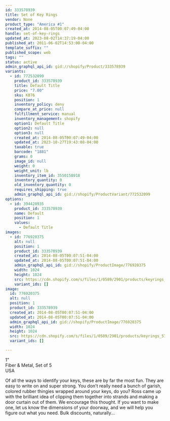```yaml
---
id: 333578939
title: Set of Key Rings
vendor: None
product_type: "America #1"
created_at: 2014-08-05T00:07:49-04:00
handle: set-of-key-rings
updated_at: 2023-08-02T14:37:19-04:00
published_at: 2011-06-02T14:53:00-04:00
template_suffix: ""
published_scope: web
tags: ""
status: active
admin_graphql_api_id: gid://shopify/Product/333578939
variants:
  - id: 772532099
    product_id: 333578939
    title: Default Title
    price: "7.00"
    sku: K876
    position: 1
    inventory_policy: deny
    compare_at_price: null
    fulfillment_service: manual
    inventory_management: shopify
    option1: Default Title
    option2: null
    option3: null
    created_at: 2014-08-05T00:07:49-04:00
    updated_at: 2023-10-27T19:43:08-04:00
    taxable: true
    barcode: "1881"
    grams: 0
    image_id: null
    weight: 0
    weight_unit: lb
    inventory_item_id: 3550158918
    inventory_quantity: 0
    old_inventory_quantity: 0
    requires_shipping: true
    admin_graphql_api_id: gid://shopify/ProductVariant/772532099
options:
  - id: 394428935
    product_id: 333578939
    name: Default
    position: 1
    values:
      - Default Title
images:
  - id: 776920375
    alt: null
    position: 1
    product_id: 333578939
    created_at: 2014-08-05T00:07:51-04:00
    updated_at: 2014-08-05T00:07:51-04:00
    admin_graphql_api_id: gid://shopify/ProductImage/776920375
    width: 1024
    height: 1024
    src: https://cdn.shopify.com/s/files/1/0589/2901/products/keyrings_5748.jpeg?v=1407211671
    variant_ids: []
image:
  id: 776920375
  alt: null
  position: 1
  product_id: 333578939
  created_at: 2014-08-05T00:07:51-04:00
  updated_at: 2014-08-05T00:07:51-04:00
  admin_graphql_api_id: gid://shopify/ProductImage/776920375
  width: 1024
  height: 1024
  src: https://cdn.shopify.com/s/files/1/0589/2901/products/keyrings_5748.jpeg?v=1407211671
  variant_ids: []

---
```


1"   
Fiber & Metal, Set of 5  
USA

Of all the ways to identify your keys, these are by far the most fun. They are easy to write on and super strong. You don't really need a bunch of garish, colored rubber thingies wrapped around your keys, do you? Ross came up with the brilliant idea of clipping them together into strands and making a door curtain out of them. We encourage this thought. If you want to make one, let us know the dimensions of your doorway, and we will help you figure out what you need. Bulk discounts, naturally...